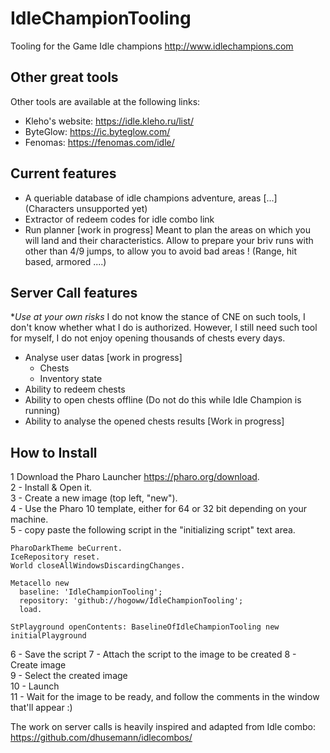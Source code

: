 # IdleChampionTooling

Tooling for the Game Idle champions http://www.idlechampions.com

## Other great tools
Other tools are available at the following links:
- Kleho's website: https://idle.kleho.ru/list/
- ByteGlow: https://ic.byteglow.com/
- Fenomas: https://fenomas.com/idle/

## Current features
- A queriable database of idle champions adventure, areas [...] (Characters unsupported yet)
- Extractor of redeem codes for idle combo link
- Run planner [work in progress]
  Meant to plan the areas on which you will land and their characteristics.
Allow to prepare your briv runs with other than 4/9 jumps, to allow you to avoid bad areas ! (Range, hit based, armored ....)

## Server Call features
**Use at your own risks*
I do not know the stance of CNE on such tools, I don't know whether what I do is authorized.
However, I still need such tool for myself, I do not enjoy opening thousands of chests every days.

- Analyse user datas [work in progress]
  - Chests
  - Inventory state
- Ability to redeem chests
- Ability to open chests offline (Do not do this while Idle Champion is running)
- Ability to analyse the opened chests results [Work in progress]

## How to Install
1  Download the Pharo Launcher https://pharo.org/download.  
2 - Install & Open it.  
3 - Create a new image (top left, "new").  
4 - Use the Pharo 10 template, either for 64 or 32 bit depending on your machine.  
5 - copy paste the following script in the "initializing script" text area.  

```smalltalk
PharoDarkTheme beCurrent.
IceRepository reset.
World closeAllWindowsDiscardingChanges.

Metacello new
  baseline: 'IdleChampionTooling';
  repository: 'github://hogoww/IdleChampionTooling';
  load.

StPlayground openContents: BaselineOfIdleChampionTooling new initialPlayground
```
6 - Save the script
7 - Attach the script to the image to be created
8 - Create image  
9 - Select the created image  
10 - Launch  
11 - Wait for the image to be ready, and follow the comments in the window that'll appear :) 



The work on server calls is heavily inspired and adapted from Idle combo: https://github.com/dhusemann/idlecombos/
